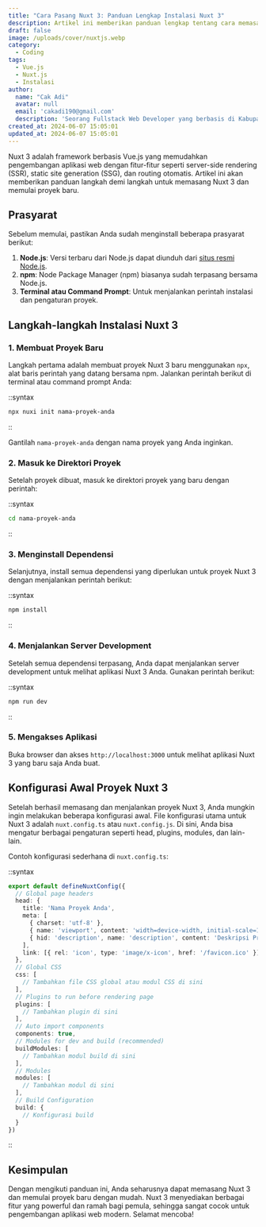 ```yaml
---
title: "Cara Pasang Nuxt 3: Panduan Lengkap Instalasi Nuxt 3"
description: Artikel ini memberikan panduan lengkap tentang cara memasang Nuxt 3, termasuk langkah-langkah instalasi dan konfigurasi awal untuk memulai proyek dengan Nuxt 3.
draft: false
image: /uploads/cover/nuxtjs.webp
category:
  - Coding
tags:
  - Vue.js
  - Nuxt.js
  - Instalasi
author:
  name: "Cak Adi"
  avatar: null
  email: 'cakadi190@gmail.com'
  description: 'Seorang Fullstack Web Developer yang berbasis di Kabupaten Ngawi yang suka sekali dengan desain dan juga hal yang berbau teknologi.'
created_at: 2024-06-07 15:05:01
updated_at: 2024-06-07 15:05:01
---
```


Nuxt 3 adalah framework berbasis Vue.js yang memudahkan pengembangan aplikasi web dengan fitur-fitur seperti server-side rendering (SSR), static site generation (SSG), dan routing otomatis. Artikel ini akan memberikan panduan langkah demi langkah untuk memasang Nuxt 3 dan memulai proyek baru.

## Prasyarat

Sebelum memulai, pastikan Anda sudah menginstall beberapa prasyarat berikut:

1. **Node.js**: Versi terbaru dari Node.js dapat diunduh dari [situs resmi Node.js](https://nodejs.org/).
2. **npm**: Node Package Manager (npm) biasanya sudah terpasang bersama Node.js.
3. **Terminal atau Command Prompt**: Untuk menjalankan perintah instalasi dan pengaturan proyek.

## Langkah-langkah Instalasi Nuxt 3

### 1. Membuat Proyek Baru

Langkah pertama adalah membuat proyek Nuxt 3 baru menggunakan `npx`, alat baris perintah yang datang bersama npm. Jalankan perintah berikut di terminal atau command prompt Anda:

::syntax
```bash
npx nuxi init nama-proyek-anda
```
::

Gantilah `nama-proyek-anda` dengan nama proyek yang Anda inginkan.

### 2. Masuk ke Direktori Proyek

Setelah proyek dibuat, masuk ke direktori proyek yang baru dengan perintah:

::syntax
```bash
cd nama-proyek-anda
```
::

### 3. Menginstall Dependensi

Selanjutnya, install semua dependensi yang diperlukan untuk proyek Nuxt 3 dengan menjalankan perintah berikut:

::syntax
```bash
npm install
```
::

### 4. Menjalankan Server Development

Setelah semua dependensi terpasang, Anda dapat menjalankan server development untuk melihat aplikasi Nuxt 3 Anda. Gunakan perintah berikut:

::syntax
```bash
npm run dev
```
::

### 5. Mengakses Aplikasi

Buka browser dan akses `http://localhost:3000` untuk melihat aplikasi Nuxt 3 yang baru saja Anda buat.

## Konfigurasi Awal Proyek Nuxt 3

Setelah berhasil memasang dan menjalankan proyek Nuxt 3, Anda mungkin ingin melakukan beberapa konfigurasi awal. File konfigurasi utama untuk Nuxt 3 adalah `nuxt.config.ts` atau `nuxt.config.js`. Di sini, Anda bisa mengatur berbagai pengaturan seperti head, plugins, modules, dan lain-lain.

Contoh konfigurasi sederhana di `nuxt.config.ts`:

::syntax
```typescript
export default defineNuxtConfig({
  // Global page headers
  head: {
    title: 'Nama Proyek Anda',
    meta: [
      { charset: 'utf-8' },
      { name: 'viewport', content: 'width=device-width, initial-scale=1' },
      { hid: 'description', name: 'description', content: 'Deskripsi Proyek Anda' }
    ],
    link: [{ rel: 'icon', type: 'image/x-icon', href: '/favicon.ico' }]
  },
  // Global CSS
  css: [
    // Tambahkan file CSS global atau modul CSS di sini
  ],
  // Plugins to run before rendering page
  plugins: [
    // Tambahkan plugin di sini
  ],
  // Auto import components
  components: true,
  // Modules for dev and build (recommended)
  buildModules: [
    // Tambahkan modul build di sini
  ],
  // Modules
  modules: [
    // Tambahkan modul di sini
  ],
  // Build Configuration
  build: {
    // Konfigurasi build
  }
})
```
::

## Kesimpulan

Dengan mengikuti panduan ini, Anda seharusnya dapat memasang Nuxt 3 dan memulai proyek baru dengan mudah. Nuxt 3 menyediakan berbagai fitur yang powerful dan ramah bagi pemula, sehingga sangat cocok untuk pengembangan aplikasi web modern. Selamat mencoba!
